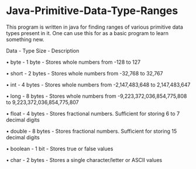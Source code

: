 # Java-Primitive-Data-Type-Ranges

This program is written in java for finding ranges of various primitive data types present in it.
One can use this for as a basic program to learn something new.


Data - Type	Size - Description 

• byte - 1 byte - Stores whole numbers from -128 to 127

• short - 2 bytes - Stores whole numbers from -32,768 to 32,767

• int - 4 bytes - Stores whole numbers from -2,147,483,648 to 2,147,483,647

• long - 8 bytes - Stores whole numbers from -9,223,372,036,854,775,808 to 9,223,372,036,854,775,807

• float - 4 bytes - Stores fractional numbers. Sufficient for storing 6 to 7 decimal digits

• double - 8 bytes - Stores fractional numbers. Sufficient for storing 15 decimal digits

• boolean - 1 bit - Stores true or false values

• char - 2 bytes - Stores a single character/letter or ASCII values
